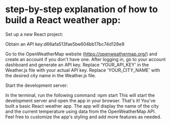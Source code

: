 # step-by-step explanation of how to build a React weather app:

Set up a new React project:

<!-- Open your terminal and navigate to the directory where you want to create the project.
Run the following command to create a new React project: npx create-react-app weather-app
Change to the project directory: cd weather-app
Install additional dependencies:

In the project directory, install the following dependencies: npm install axios react-icons
Create a Weather component:

Inside the src folder, create a new folder called components.
Inside the components folder, create a new file called Weather.js.
Open the Weather.js file and add the following code: ```jsx import React, { useState, useEffect } from 'react'; import axios from 'axios'; import { FaTemperatureHigh } from 'react-icons/fa';

const Weather = () => { const [weather, setWeather] = useState(null); -->

<!-- useEffect(() => { const fetchWeather = async () => { try { const response = await axios.get( 'https://api.openweathermap.org/data/2.5/weather?q=YOUR_CITY_NAME&appid=YOUR_API_KEY' ); setWeather(response.data); } catch (error) { console.error(error); } };

fetchWeather();

}, []);
if (!weather) { return <div>Loading...</div>; }

return ( <div> <h2>{weather.name}</h2> <div> <FaTemperatureHigh /> <span>{weather.main.temp}°C</span> </div> </div> ); }; -->

<!-- export default Weather; ```

Replace the content in the App.js file:

Open the src folder and open the App.js file.
Remove the existing code and replace it with the following code: ```jsx import React from 'react'; import Weather from './components/Weather'; -->

<!-- const App = () => { return ( <div className="App"> <h1>Weather App</h1> <Weather /> </div> ); };

export default App; ``` -->

Obtain an API key:d66afa513fae5be604bb17bc74d128e9

Go to the OpenWeatherMap website (https://openweathermap.org/) and create an account if you don't have one.
After logging in, go to your account dashboard and generate an API key.
Replace 'YOUR_API_KEY' in the Weather.js file with your actual API key.
Replace 'YOUR_CITY_NAME' with the desired city name in the Weather.js file.

Start the development server:

In the terminal, run the following command: npm start
This will start the development server and open the app in your browser.
That's it! You've built a basic React weather app. The app will display the name of the city and the current temperature using data from the OpenWeatherMap API. Feel free to customize the app's styling and add more features as needed.
